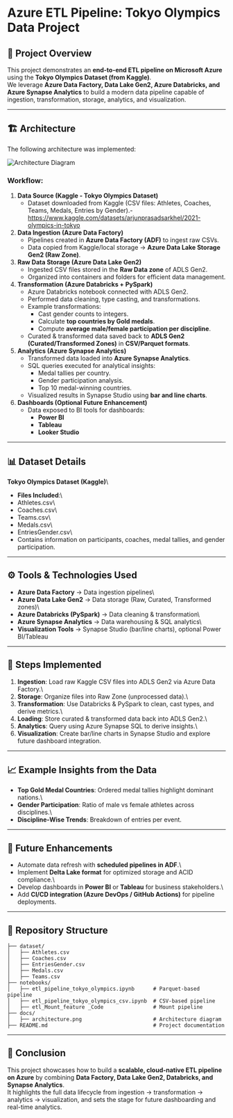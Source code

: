 # Azure ETL Pipeline: Tokyo Olympics Data Project

## 📌 Project Overview

This project demonstrates an **end-to-end ETL pipeline on Microsoft
Azure** using the **Tokyo Olympics Dataset (from Kaggle)**.\
We leverage **Azure Data Factory, Data Lake Gen2, Azure Databricks, and
Azure Synapse Analytics** to build a modern data pipeline capable of
ingestion, transformation, storage, analytics, and visualization.

------------------------------------------------------------------------

## 🏗 Architecture

The following architecture was implemented:

![Architecture Diagram](https://github.com/user-attachments/assets/a292fb0c-c204-40d8-aafc-0ffe617ebeb8)


### Workflow:

1.  **Data Source (Kaggle - Tokyo Olympics Dataset)**
    -   Dataset downloaded from Kaggle (CSV files: Athletes, Coaches,
        Teams, Medals, Entries by Gender).-https://www.kaggle.com/datasets/arjunprasadsarkhel/2021-olympics-in-tokyo
2.  **Data Ingestion (Azure Data Factory)**
    -   Pipelines created in **Azure Data Factory (ADF)** to ingest raw
        CSVs.
    -   Data copied from Kaggle/local storage → **Azure Data Lake
        Storage Gen2 (Raw Zone)**.
3.  **Raw Data Storage (Azure Data Lake Gen2)**
    -   Ingested CSV files stored in the **Raw Data zone** of ADLS
        Gen2.
    -   Organized into containers and folders for efficient data
        management.
4.  **Transformation (Azure Databricks + PySpark)**
    -   Azure Databricks notebook connected with ADLS Gen2.
    -   Performed data cleaning, type casting, and transformations.
    -   Example transformations:
        -   Cast gender counts to integers.
        -   Calculate **top countries by Gold medals**.
        -   Compute **average male/female participation per
            discipline**.
    -   Curated & transformed data saved back to **ADLS Gen2
        (Curated/Transformed Zones)** in **CSV/Parquet formats**.
5.  **Analytics (Azure Synapse Analytics)**
    -   Transformed data loaded into **Azure Synapse Analytics**.
    -   SQL queries executed for analytical insights:
        -   Medal tallies per country.
        -   Gender participation analysis.
        -   Top 10 medal-winning countries.
    -   Visualized results in Synapse Studio using **bar and line
        charts**.
6.  **Dashboards (Optional Future Enhancement)**
    -   Data exposed to BI tools for dashboards:
        -   **Power BI**
        -   **Tableau**
        -   **Looker Studio**

------------------------------------------------------------------------

## 📊 Dataset Details

**Tokyo Olympics Dataset (Kaggle)**\
- **Files Included**:\
- Athletes.csv\
- Coaches.csv\
- Teams.csv\
- Medals.csv\
- EntriesGender.csv\
- Contains information on participants, coaches, medal tallies, and
gender participation.

------------------------------------------------------------------------

## ⚙️ Tools & Technologies Used

-   **Azure Data Factory** → Data ingestion pipelines\
-   **Azure Data Lake Gen2** → Data storage (Raw, Curated, Transformed
    zones)\
-   **Azure Databricks (PySpark)** → Data cleaning & transformation\
-   **Azure Synapse Analytics** → Data warehousing & SQL analytics\
-   **Visualization Tools** → Synapse Studio (bar/line charts), optional
    Power BI/Tableau

------------------------------------------------------------------------

## 🚀 Steps Implemented

1.  **Ingestion**: Load raw Kaggle CSV files into ADLS Gen2 via Azure
    Data Factory.\
2.  **Storage**: Organize files into Raw Zone (unprocessed data).\
3.  **Transformation**: Use Databricks & PySpark to clean, cast types,
    and derive metrics.\
4.  **Loading**: Store curated & transformed data back into ADLS Gen2.\
5.  **Analytics**: Query using Azure Synapse SQL to derive insights.\
6.  **Visualization**: Create bar/line charts in Synapse Studio and
    explore future dashboard integration.

------------------------------------------------------------------------

## 📈 Example Insights from the Data

-   **Top Gold Medal Countries**: Ordered medal tallies highlight
    dominant nations.\
-   **Gender Participation**: Ratio of male vs female athletes across
    disciplines.\
-   **Discipline-Wise Trends**: Breakdown of entries per event.


------------------------------------------------------------------------

## 🔮 Future Enhancements

-   Automate data refresh with **scheduled pipelines in ADF**.\
-   Implement **Delta Lake format** for optimized storage and ACID
    compliance.\
-   Develop dashboards in **Power BI** or **Tableau** for business
    stakeholders.\
-   Add **CI/CD integration (Azure DevOps / GitHub Actions)** for
    pipeline deployments.

------------------------------------------------------------------------

## 📂 Repository Structure
    ├── dataset/ 
    │   ├── Athletes.csv 
    │   ├── Coaches.csv 
    │   ├── EntriesGender.csv 
    │   ├── Medals.csv 
    │   ├── Teams.csv 
    ├── notebooks/  
    │   ├── etl_pipeline_tokyo_olympics.ipynb      # Parquet-based pipeline  
    │   ├── etl_pipeline_tokyo_olympics_csv.ipynb  # CSV-based pipeline  
    │   ├── etl_Mount_feature _Code                # Mount pipeline
    ├── docs/  
    │   ├── architecture.png                       # Architecture diagram  
    ├── README.md                                  # Project documentation  

------------------------------------------------------------------------

## 🙌 Conclusion

This project showcases how to build a **scalable, cloud-native ETL
pipeline on Azure** by combining **Data Factory, Data Lake Gen2,
Databricks, and Synapse Analytics**.\
It highlights the full data lifecycle from ingestion → transformation →
analytics → visualization, and sets the stage for future dashboarding
and real-time analytics.

